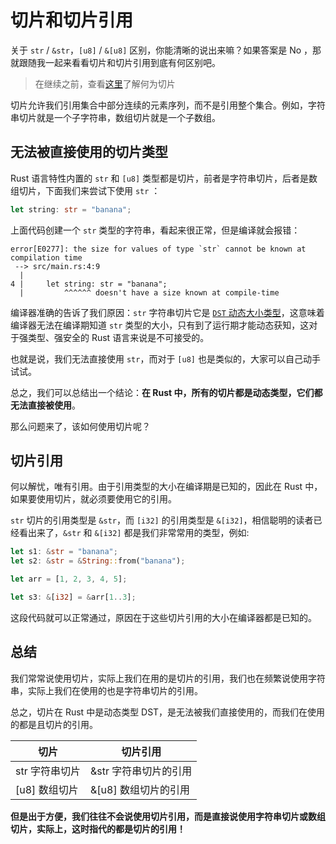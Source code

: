 # 切片和切片引用
关于 `str` / `&str`，`[u8]` / `&[u8]` 区别，你能清晰的说出来嘛？如果答案是 No ，那就跟随我一起来看看切片和切片引用到底有何区别吧。

> 在继续之前，查看[这里](https://course.rs/basic/compound-type/string-slice.html#切片slice)了解何为切片

切片允许我们引用集合中部分连续的元素序列，而不是引用整个集合。例如，字符串切片就是一个子字符串，数组切片就是一个子数组。

## 无法被直接使用的切片类型
Rust 语言特性内置的 `str` 和  `[u8]` 类型都是切片，前者是字符串切片，后者是数组切片，下面我们来尝试下使用 `str` ：
```rust
let string: str = "banana";
```

上面代码创建一个 `str` 类型的字符串，看起来很正常，但是编译就会报错：
```shell
error[E0277]: the size for values of type `str` cannot be known at compilation time
 --> src/main.rs:4:9
  |
4 |     let string: str = "banana";
  |         ^^^^^^ doesn't have a size known at compile-time
```

编译器准确的告诉了我们原因：`str` 字符串切片它是 [`DST` 动态大小类型](https://course.rs/advance/custom-type.html#动态大小类型)，这意味着编译器无法在编译期知道 `str` 类型的大小，只有到了运行期才能动态获知，这对于强类型、强安全的 Rust 语言来说是不可接受的。

也就是说，我们无法直接使用 `str`，而对于 `[u8]` 也是类似的，大家可以自己动手试试。

总之，我们可以总结出一个结论：**在 Rust 中，所有的切片都是动态类型，它们都无法直接被使用**。

那么问题来了，该如何使用切片呢？

## 切片引用
何以解忧，唯有引用。由于引用类型的大小在编译期是已知的，因此在 Rust 中，如果要使用切片，就必须要使用它的引用。

`str` 切片的引用类型是 `&str`，而 `[i32]` 的引用类型是 `&[i32]`，相信聪明的读者已经看出来了，`&str` 和 `&[i32]` 都是我们非常常用的类型，例如:
```rust
let s1: &str = "banana";
let s2: &str = &String::from("banana");

let arr = [1, 2, 3, 4, 5];

let s3: &[i32] = &arr[1..3];
```

这段代码就可以正常通过，原因在于这些切片引用的大小在编译器都是已知的。

## 总结
我们常常说使用切片，实际上我们在用的是切片的引用，我们也在频繁说使用字符串，实际上我们在使用的也是字符串切片的引用。

总之，切片在 Rust 中是动态类型 DST，是无法被我们直接使用的，而我们在使用的都是且切片的引用。

| 切片 | 切片引用|
| --- | ---   |
| str 字符串切片 | &str 字符串切片的引用 | 
| [u8]  数组切片| &[u8] 数组切片的引用 | 


**但是出于方便，我们往往不会说使用切片引用，而是直接说使用字符串切片或数组切片，实际上，这时指代的都是切片的引用！**